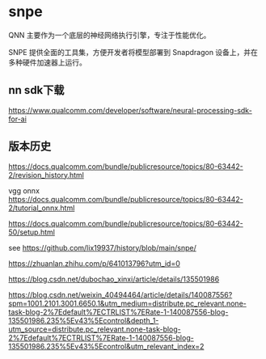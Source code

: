 # snpe  


QNN 主要作为一个底层的神经网络执行引擎，专注于性能优化。   

SNPE 提供全面的工具集，方便开发者将模型部署到 Snapdragon 设备上，并在多种硬件加速器上运行。


## nn sdk下载    
https://www.qualcomm.com/developer/software/neural-processing-sdk-for-ai

## 版本历史   
https://docs.qualcomm.com/bundle/publicresource/topics/80-63442-2/revision_history.html  


vgg onnx   
https://docs.qualcomm.com/bundle/publicresource/topics/80-63442-2/tutorial_onnx.html



https://docs.qualcomm.com/bundle/publicresource/topics/80-63442-50/setup.html

see https://github.com/lix19937/history/blob/main/snpe/    

https://zhuanlan.zhihu.com/p/641013796?utm_id=0

https://blog.csdn.net/dubochao_xinxi/article/details/135501986


https://blog.csdn.net/weixin_40494464/article/details/140087556?spm=1001.2101.3001.6650.1&utm_medium=distribute.pc_relevant.none-task-blog-2%7Edefault%7ECTRLIST%7ERate-1-140087556-blog-135501986.235%5Ev43%5Econtrol&depth_1-utm_source=distribute.pc_relevant.none-task-blog-2%7Edefault%7ECTRLIST%7ERate-1-140087556-blog-135501986.235%5Ev43%5Econtrol&utm_relevant_index=2
